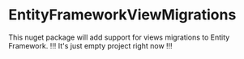 # EntityFrameworkViewMigrations
This nuget package will add support for views migrations to Entity Framework.
!!! It's just empty project right now !!!
